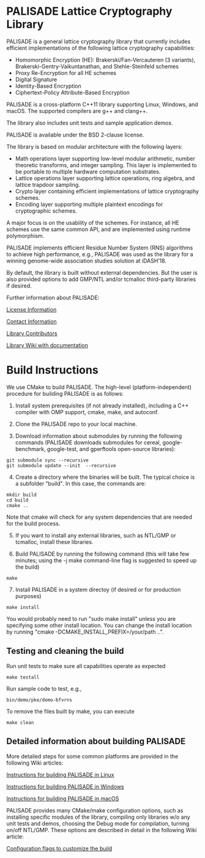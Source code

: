 PALISADE Lattice Cryptography Library
=====================================

PALISADE is a general lattice cryptography library that currently includes efficient implementations of the following lattice cryptography capabilities:
* Homomorphic Encryption (HE): Brakerski/Fan-Vercauteren (3 variants), Brakerski-Gentry-Vaikuntanathan, and Stehle-Steinfeld schemes
* Proxy Re-Encryption for all HE schemes
* Digital Signature
* Identity-Based Encryption
* Ciphertext-Policy Attribute-Based Encryption

PALISADE is a cross-platform C++11 library supporting Linux, Windows, and macOS. The supported compilers are g++ and clang++. 

The library also includes unit tests and sample application demos.

PALISADE is available under the BSD 2-clause license.

The library is based on modular architecture with the following layers:

* Math operations layer supporting low-level modular arithmetic, number theoretic transforms, and integer sampling.  This layer is implemented to be portable to multiple hardware computation substrates.
* Lattice operations layer supporting lattice operations, ring algebra, and lattice trapdoor sampling. 
* Crypto layer containing efficient implementations of lattice cryptography schemes.
* Encoding layer supporting multiple plaintext encodings for cryptographic schemes.

A major focus is on the usability of the schemes. For instance, all HE schemes use the same common API, and are implemented using runtime polymorphism.

PALISADE implements efficient Residue Number System (RNS) algorithms to achieve high performance, e.g., PALISADE was used as the library for a winning genome-wide association studies solution at iDASH’18. 

By default, the library is built without external dependencies. But the user is also provided options to add GMP/NTL and/or tcmalloc third-party libraries if desired.

Further information about PALISADE:

[License Information](License.md)

[Contact Information](Contact.md)

[Library Contributors](Contributors.md)

[Library Wiki with documentation](https://gitlab.com/palisade/palisade-development/wikis/home)


Build Instructions
=====================================

We use CMake to build PALISADE. The high-level (platform-independent) procedure for building PALISADE is as follows:

1. Install system prerequisites (if not already installed), including a C++ compiler with OMP support, cmake, make, and autoconf.

2. Clone the PALISADE repo to your local machine.

3. Download information about submodules by running the following commands (PALISADE downloads submodules for cereal, google-benchmark, google-test, and gperftools open-source libraries):
```
git submodule sync --recursive
git submodule update --init  --recursive
```
	
4. Create a directory where the binaries will be built. The typical choice is a subfolder "build". In this case, the commands are:
```
mkdir build
cd build
cmake ..
```
	
Note that cmake will check for any system dependencies that are needed for the build process. 
	
5. If you want to install any external libraries, such as NTL/GMP or tcmalloc, install these libraries.

6. Build PALISADE by running the following command (this will take few minutes; using the -j<threads> make command-line flag is suggested to speed up the build)
```
make
```
7. Install PALISADE in a system directoy (if desired or for production purposes)
```
make install
```	
You would probably need to run "sudo make install" unless you are specifying some other install location. You can change the install location by running
"cmake -DCMAKE_INSTALL_PREFIX=/your/path ..".

Testing and cleaning the build
-------------------

Run unit tests to make sure all capabilities operate as expected
```
make testall
```

Run sample code to test, e.g., 
```
bin/demo/pke/demo-bfvrns
```

To remove the files built by make, you can execute
```
make clean
```

Detailed information about building PALISADE
------------------------------
	
More detailed steps for some common platforms are provided in the following Wiki articles:

[Instructions for building PALISADE in Linux](wikis/Instructions-for-building-PALISADE-in-Linux)

[Instructions for building PALISADE in Windows](wikis/Instructions-for-building-PALISADE-in-Windows)

[Instructions for building PALISADE in macOS](wikis/Instructions-for-building-PALISADE-in-macOS)

PALISADE provides many CMake/make configuration options, such as installing specific modules of the library, compiling only libraries w/o any unit tests and demos, choosing the Debug mode for compilation, turning on/off NTL/GMP. These options are described in detail in the following Wiki article:

[Configuration flags to customize the build](wikis/Configuration-flags-to-customize-the-build) 